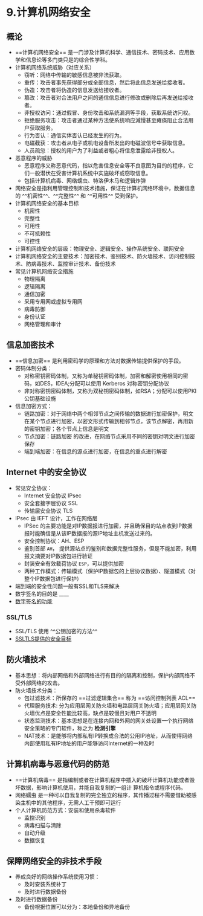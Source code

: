 # 9.计算机网络安全
## 概论
* ==计算机网络安全== 是一门涉及计算机科学、通信技术、密码技术、应用数学和信息论等多门类只是的综合性学科。
* 计算机网络系统威胁（对应关系）
    * 窃听：网络中传输的敏感信息被非法获取。
    * 重传：攻击者事先获得部分或全部信息，然后将此信息发送给接收者。
    * 伪造：攻击者将伪造的信息发送给接收者。
    * 篡改：攻击者对合法用户之间的通信信息进行修改或删除后再发送给接收者。
    * 非授权访问：通过假冒、身份攻击和系统漏洞等手段，获取系统访问权。
    * 拒绝服务攻击：攻击者通过某种方法使系统响应減慢甚至瘫痪阻止合法用户获取服务。
    * 行为否认：通信实体否认已经发生的行为。
    * 电磁截获：攻击者从电子或机电设备所发出的电磁波信号中获取信息。
    * 人员疏忽：授权的用户为了利益或者粗心将信息泄露给非授权人。
* 恶意程序的威胁
    * 恶意程序又称恶意代码，指以危害信息安全等不良意图为目的的程序，它们一般潜伏在受害计算机系统中实施破坏或窃取信息。
    * 包括计算机病毒、网络蠕虫、特洛伊木马和逻辑炸弹
* 网络安全是指利用管理控制和技术措施，保证在计算机网络环境中，数据信息的 ^^机密性^^、^^完整性^^ 和 ^^可用性^^ 受到保护。
* 计算机网络安全的基本目标
    * 机密性
    * 完整性
    * 可用性
    * 不可抵赖性
    * 可控性
* 计算机网络安全的层级：物理安全、逻辑安全、操作系统安全、联网安全
* 计算机网络安全的主要技术：加密技术、鉴别技术、防火墙技术、访问控制技术、防病毒技术、监控审计技术、备份技术
* 常见计算机网络安全措施
    * 物理隔离
    * 逻辑隔离
    * 通信加密
    * 采用专用网或虚拟专用网
    * 病毒防御
    * 身份认证
    * 网络管理和审计
## 信息加密技术
* ==信息加密== 是利用密码学的原理和方法对数据传输提供保护的手段。
* 密码体制分类：
    * 对称密钥密码体制，又称为单秘钥密码体制，加密和解密使用相同的密码，如DES，IDEA;分配可以使用 Kerberos 对称密钥分配协议
    * 非对称密钥密码体制，又称为双秘钥密码体制，如RSA；分配可以使用PKI公钥基础设施
* 信息加密方式：
    * 链路加密：对于网络中两个相邻节点之间传输的数据进行加密保护，明文在某个节点进行加密，以密文形式传输到相邻节点，该节点解密，再用新的密钥加密；各个节点上信息是明文
    * 节点加密：链路加密 的改进，在网络节点采用不同的密钥对明文进行加密保存
    * 端到端加密：在信息的源点进行加密，在信息的重点进行解密
## Internet 中的安全协议
* 常见安全协议：
    * Internet 安全协议 IPsec
    * 安全套接字层协议 SSL
    * 传输层安全协议 TLS
* IPsec 由 IEFT 设计，工作在网络层
    * IPSec 的主要功能是对IP数据报进行加密，并且确保目的站点收到IP数据报时能确信是从该IP数据报的源IP地址主机发送过来的。
    * 安全控制协议：AH、ESP
    * 鉴别首部 `AH`， 提供源站点的鉴别和数据完整性服务，但是不能加密，利用报文摘要对IP数据包进行验证
    * 封装安全有效载荷协议 `ESP`，可以提供加密
    * 两种工作模式：传输模式（保护IP数据包的上层协议数据）、隧道模式（对整个IP数据包进行保护）
* 端到端的安全性问题一般有SSL和TLS来解决
* 数字签名的目的是 ____
* [数字签名的功能](./C.简答.md#数字签名的功能)
### SSL/TLS
* SSL/TLS 使用 ^^公钥加密的方法^^
* [SSLTLS提供的安全目标](./C.简答.md#SSLTLS提供的安全目标)
## 防火墙技术
* 基本思想：将内部网络和外部网络进行有目的的隔离和控制，保护内部网络不受外部网络的攻击。
* 防火墙技术分类：
    * 包过滤技术：所保存的 ==过滤逻辑集合== 称为 ==访问控制列表 ACL==
    * 代理服务技术: 分为应用层网关防火墙和电路层网关防火墙；应用层网关防火墙优点是安全性能比较高，缺点是较慢且对用户不透明
    * 状态监测技术：基本思想是在连接内网和外网的网关处设置一个执行网络安全策略的专门软件，称之为 __检测引擎__
    * NAT技术：是能够将内部私有IP转换成合法的公用IP地址，从而使得网络内部使用私有IP地址的用户能够访问Internet的一种及时
## 计算机病毒与恶意代码的防范
* ==计算机病毒== 是指编制或者在计算机程序中插入的破坏计算机功能或者毁坏数据，影响计算机使用，并能自我复制的一组计   算机指令或程序代码。
* 网络蠕虫 是一种可以自我复制的完全独立的程序，其传播过程不需要借助被感染主机中的其他程序，无需人工干预即可运行
* 个人计算机防范方式：安装和使用杀毒软件
    * 监控识别
    * 病毒扫描与清除
    * 自动升级
    * 数据恢复
## 保障网络安全的非技术手段
* 养成良好的网络操作系统使用习惯：
    * 及时安装系统补丁
    * 及时进行数据备份
* 及时进行数据备份
    * 备份根据位置可以分为：本地备份和异地备份